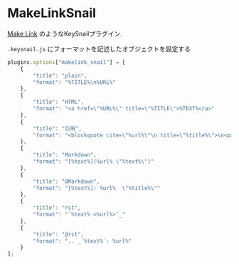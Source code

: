 # MakeLinkSnail

[Make Link](https://addons.mozilla.org/ja/firefox/addon/make-link/ "Make Link") のようなKeySnailプラグイン.

``.keysnail.js`` にフォーマットを記述したオブジェクトを設定する

``` js
plugins.options["makelink_snail"] = [
    {
        "title": "plain",
        "format": "%TITLE%\n%URL%"
    },
    {
        "title": "HTML",
        "format": "<a href=\"%URL%\" title=\"%TITLE\">%TEXT%</a>"
    },
    {
        "title": "引用",
        "format": "<blockquote cite=\"%url%\"\n title=\"%title%\">\n<p>%text%</p>\n<cite>\n <a href=\"%url%\">%title%</a>\n</cite>\n</blockquote>"
    },
    {
        "title": "Markdown",
        "format": "[%text%](%url% \"%text%\")"
    },
    {
        "title": "@Markdown",
        "format": "[%text%]: %url%  \"%title%\""
    },
    {
        "title": "rst",
        "format": "`%text% <%url%>`_"
    },
    {
        "title": "@rst",
        "format": ".. _`%text%`: %url%"
    }
];
```